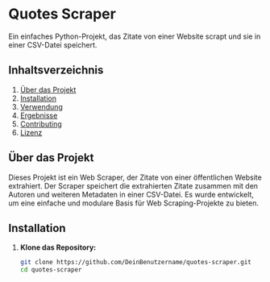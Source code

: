 # Quotes Scraper

Ein einfaches Python-Projekt, das Zitate von einer Website scrapt und sie in einer CSV-Datei speichert.

## Inhaltsverzeichnis
1. [Über das Projekt](#über-das-projekt)
2. [Installation](#installation)
3. [Verwendung](#verwendung)
4. [Ergebnisse](#ergebnisse)
5. [Contributing](#contributing)
6. [Lizenz](#lizenz)

## Über das Projekt

Dieses Projekt ist ein Web Scraper, der Zitate von einer öffentlichen Website extrahiert. Der Scraper speichert die extrahierten Zitate zusammen mit den Autoren und weiteren Metadaten in einer CSV-Datei. Es wurde entwickelt, um eine einfache und modulare Basis für Web Scraping-Projekte zu bieten.

## Installation

1. **Klone das Repository:**

   ```bash
   git clone https://github.com/DeinBenutzername/quotes-scraper.git
   cd quotes-scraper

